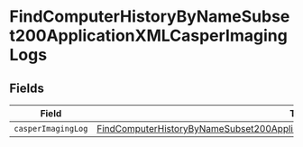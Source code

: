 # FindComputerHistoryByNameSubset200ApplicationXMLCasperImagingLogs


## Fields

| Field                                                                                                                                                                                             | Type                                                                                                                                                                                              | Required                                                                                                                                                                                          | Description                                                                                                                                                                                       |
| ------------------------------------------------------------------------------------------------------------------------------------------------------------------------------------------------- | ------------------------------------------------------------------------------------------------------------------------------------------------------------------------------------------------- | ------------------------------------------------------------------------------------------------------------------------------------------------------------------------------------------------- | ------------------------------------------------------------------------------------------------------------------------------------------------------------------------------------------------- |
| `casperImagingLog`                                                                                                                                                                                | [FindComputerHistoryByNameSubset200ApplicationXMLCasperImagingLogsCasperImagingLog](../../models/operations/findcomputerhistorybynamesubset200applicationxmlcasperimaginglogscasperimaginglog.md) | :heavy_minus_sign:                                                                                                                                                                                | N/A                                                                                                                                                                                               |